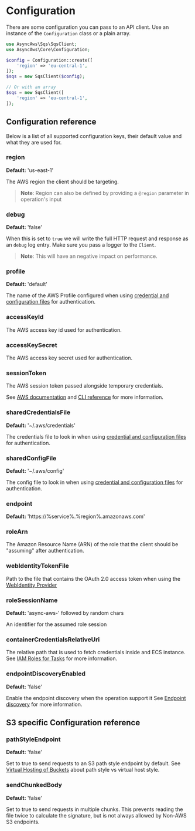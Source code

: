 
# Configuration

There are some configuration you can pass to an API client. Use an instance of the
`Configuration` class or a plain array.

```php
use AsyncAws\Sqs\SqsClient;
use AsyncAws\Core\Configuration;

$config = Configuration::create([
    'region' => 'eu-central-1',
]);
$sqs = new SqsClient($config);

// Or with an array
$sqs = new SqsClient([
    'region' => 'eu-central-1',
]);
```

## Configuration reference

Below is a list of all supported configuration keys, their default value and what
they are used for.

### region

**Default:** 'us-east-1'

The AWS region the client should be targeting.

> **Note**: Region can also be defined by providing a `@region` parameter in
> operation's input

### debug

**Default:** 'false'

When this is set to `true` we will write the full HTTP request and response as
an `debug` log entry. Make sure you pass a logger to the `Client`.

> **Note**: This will have an negative impact on performance.

### profile

**Default:** 'default'

The name of the AWS Profile configured when using [credential and configuration files](/authentication/credentials-file.md)
for authentication.

### accessKeyId

The AWS access key id used for authentication.

### accessKeySecret

The AWS access key secret used for authentication.

### sessionToken

The AWS session token passed alongside temporary credentials.

See [AWS documentation](https://docs.aws.amazon.com/IAM/latest/UserGuide/id_credentials_temp_use-resources.html)
and [CLI reference](https://docs.aws.amazon.com/cli/latest/reference/sts/get-session-token.html)
for more information.

### sharedCredentialsFile

**Default:** '~/.aws/credentials'

The credentials file to look in when using [credential and configuration files](/authentication/credentials-file.md)
for authentication.

### sharedConfigFile

**Default:** '~/.aws/config'

The config file to look in when using [credential and configuration files](/authentication/credentials-file.md)
for authentication.

### endpoint

**Default:** 'https://%service%.%region%.amazonaws.com'

### roleArn

The Amazon Resource Name (ARN) of the role that the client should be "assuming" after authentication.

### webIdentityTokenFile

Path to the file that contains the OAuth 2.0 access token when using the [WebIdentity Provider](/authentication/web-identity.md)

### roleSessionName

**Default:** 'async-aws-' followed by random chars

An identifier for the assumed role session

### containerCredentialsRelativeUri

The relative path that is used to fetch credentials inside and ECS instance.
See [IAM Roles for Tasks](https://docs.aws.amazon.com/AmazonECS/latest/developerguide/task-iam-roles.html) for more information.

### endpointDiscoveryEnabled

**Default:** 'false'

Enable the endpoint discovery when the operation support it
See [Endpoint discovery](https://docs.aws.amazon.com/sdkref/latest/guide/feature-endpoint-discovery.html) for more information.

## S3 specific Configuration reference

### pathStyleEndpoint

**Default:** 'false'

Set to true to send requests to an S3 path style endpoint by default.
See [Virtual Hosting of Buckets](https://docs.aws.amazon.com/AmazonS3/latest/dev/VirtualHosting.html) about path style vs virtual host style.

### sendChunkedBody

**Default:** 'false'

Set to true to send requests in multiple chunks. This prevents reading the file
twice to calculate the signature, but is not always allowed by Non-AWS S3
endpoints.
